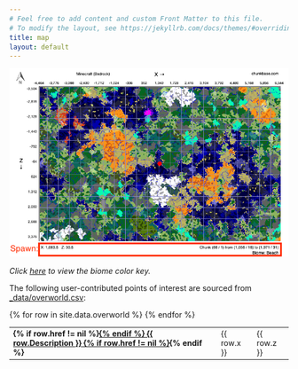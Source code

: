 ```yaml
---
# Feel free to add content and custom Front Matter to this file.
# To modify the layout, see https://jekyllrb.com/docs/themes/#overriding-theme-defaults
title: map
layout: default
---
```


![Biome Map](images/biomes_3.png)

_Click [here](images/biome_key.png) to view the biome color key._

The following user-contributed points of interest are sourced from [_data/overworld.csv](overworld.csv):

<table>
{% for row in site.data.overworld %}
  <tr>
      <td> <strong>
      {% if row.href != nil %}<a href="{{ row.href }}">{% endif %}
      {{ row.Description }}
      {% if row.href != nil %}</a>{% endif %}
      </strong> </td> <td> {{ row.x }} </td> <td> {{ row.z }} </td>
  </tr>
{% endfor %}
</table>